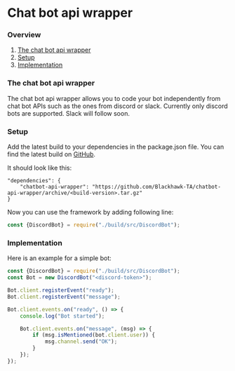 # Chat bot api wrapper

### Overview
1. [The chat bot api wrapper](#the-chat-bot-api-wrapper)
2. [Setup](#setup)
3. [Implementation](#implementation)

### The chat bot api wrapper
The chat bot api wrapper allows you to code your bot independently from chat bot APIs such as the ones from discord or slack.
Currently only discord bots are supported. Slack will follow soon.

### Setup
Add the latest build to your dependencies in the package.json file.
You can find the latest build on [GitHub](https://github.com/Blackhawk-TA/chatbot-api-wrapper/releases).

It should look like this:
```json5
"dependencies": {
    "chatbot-api-wrapper": "https://github.com/Blackhawk-TA/chatbot-api-wrapper/archive/<build-version>.tar.gz"
}
```

Now you can use the framework by adding following line:

```javascript
const {DiscordBot} = require("./build/src/DiscordBot");
```

### Implementation

Here is an example for a simple bot:
```javascript
const {DiscordBot} = require("./build/src/DiscordBot");
const Bot = new DiscordBot("<discord-token>");

Bot.client.registerEvent("ready");
Bot.client.registerEvent("message");

Bot.client.events.on("ready", () => {
	console.log("Bot started");

	Bot.client.events.on("message", (msg) => {
		if (msg.isMentioned(bot.client.user)) {
			msg.channel.send("OK");
		}
	});
});
```